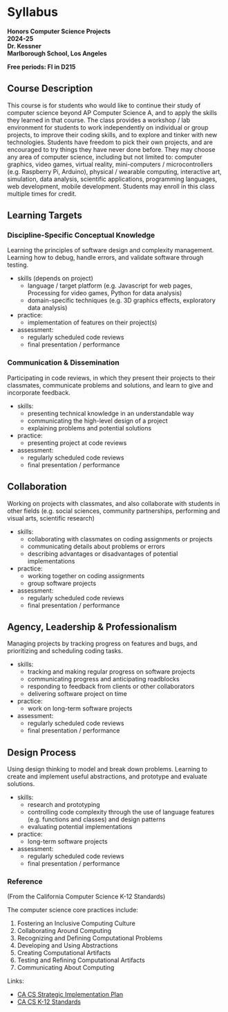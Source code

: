 # Syllabus

__Honors Computer Science Projects__  
__2024-25__  
__Dr. Kessner__  
__Marlborough School, Los Angeles__  

__Free periods: FI in D215__

## Course Description

This course is for students who would like to continue their study of computer
science beyond AP Computer Science A, and to apply the skills they learned in
that course. The class provides a workshop / lab environment for students to
work independently on individual or group projects, to improve their coding
skills, and to explore and tinker with new technologies. Students have freedom
to pick their own projects, and are encouraged to try things they have never
done before. They may choose any area of computer science, including but not
limited to: computer graphics, video games, virtual reality, mini-computers /
microcontrollers (e.g. Raspberry Pi, Arduino), physical / wearable computing,
interactive art, simulation, data analysis, scientific applications,
programming languages, web development, mobile development. Students may enroll
in this class multiple times for credit. 

## Learning Targets 

### Discipline-Specific Conceptual Knowledge

Learning the principles of software design and complexity management. Learning
how to debug, handle errors, and validate software through testing.

- skills (depends on project)
    - language / target platform (e.g. Javascript for web pages,
      Processing for video games, Python for data analysis)
    - domain-specific techniques (e.g. 3D graphics effects,
      exploratory data analysis)
- practice:
    - implementation of features on their project(s)
- assessment:
    - regularly scheduled code reviews
    - final presentation / performance


### Communication & Dissemination

Participating in code reviews, in which they present their projects to their
classmates, communicate problems and solutions, and learn to give and
incorporate feedback.

- skills:
    - presenting technical knowledge in an understandable way
    - communicating the high-level design of a project
    - explaining problems and potential solutions
- practice:
    - presenting project at code reviews
- assessment:
    - regularly scheduled code reviews
    - final presentation / performance


## Collaboration

Working on projects with classmates, and also collaborate with students in
other fields (e.g. social sciences, community partnerships, performing and
visual arts, scientific research)

- skills:
    - collaborating with classmates on coding assignments or projects
    - communicating details about problems or errors
    - describing advantages or disadvantages of potential
      implementations
- practice:
    - working together on coding assignments
    - group software projects
- assessment:
    - regularly scheduled code reviews
    - final presentation / performance


## Agency, Leadership & Professionalism

Managing projects by tracking progress on features and bugs, and
prioritizing and scheduling coding tasks.

- skills:
    - tracking and making regular progress on software projects
    - communicating progress and anticipating roadblocks
    - responding to feedback from clients or other collaborators
    - delivering software project on time
- practice:
    - work on long-term software projects
- assessment:
    - regularly scheduled code reviews
    - final presentation / performance


## Design Process

Using design thinking to model and break down problems. Learning to
create and implement useful abstractions, and prototype and evaluate
solutions.

- skills:
    - research and prototyping
    - controlling code complexity through the use of language features
      (e.g. functions and classes) and design patterns
    - evaluating potential implementations
- practice:
    - long-term software projects
- assessment:
    - regularly scheduled code reviews
    - final presentation / performance


### Reference

(From the California Computer Science K-12 Standards)

The computer science core practices include: 

1. Fostering an Inclusive Computing Culture 
2. Collaborating Around Computing 
3. Recognizing and Defining Computational Problems 
4. Developing and Using Abstractions 
5. Creating Computational Artifacts 
6. Testing and Refining Computational Artifacts 
7. Communicating About Computing

Links:

- [CA CS Strategic Implementation Plan](https://www.cde.ca.gov/pd/ca/cs/cssip.asp)
- [CA CS K-12 Standards](https://www.cde.ca.gov/be/st/ss/computerscicontentstds.asp)


